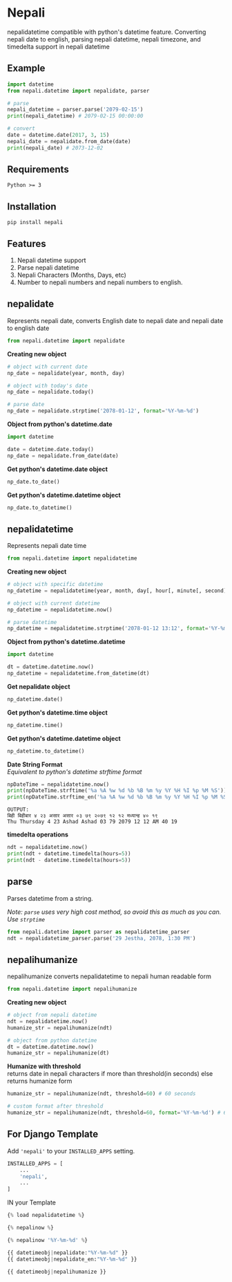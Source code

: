 Nepali
======

nepalidatetime compatible with python's datetime feature. Converting nepali date to english, parsing nepali datetime, nepali timezone, and timedelta support in nepali datetime

Example
------------
```python
import datetime
from nepali.datetime import nepalidate, parser

# parse
nepali_datetime = parser.parse('2079-02-15')
print(nepali_datetime) # 2079-02-15 00:00:00

# convert
date = datetime.date(2017, 3, 15)
nepali_date = nepalidate.from_date(date)
print(nepali_date) # 2073-12-02

```

Requirements
------------
	Python >= 3


Installation
-----------
	pip install nepali


Features
--------
1. Nepali datetime support
2. Parse nepali datetime
3. Nepali Characters (Months, Days, etc)
4. Number to nepali numbers and nepali numbers to english.


nepalidate
-------------

Represents nepali date, converts English date to nepali date and nepali date to english date

```python
from nepali.datetime import nepalidate  
```

**Creating new object**
```python
# object with current date
np_date = nepalidate(year, month, day)

# object with today's date
np_date = nepalidate.today()

# parse date
np_date = nepalidate.strptime('2078-01-12', format='%Y-%m-%d')
```

**Object from python's datetime.date**
```python
import datetime

date = datetime.date.today()
np_date = nepalidate.from_date(date)
```

**Get python's datetime.date object**
```python
np_date.to_date()
```

**Get python's datetime.datetime object**
```python
np_date.to_datetime()
```


nepalidatetime
-------------

Represents nepali date time

```python
from nepali.datetime import nepalidatetime  
```

**Creating new object**
```python
# object with specific datetime
np_datetime = nepalidatetime(year, month, day[, hour[, minute[, second]]]) # arguments must be nepali

# object with current datetime
np_datetime = nepalidatetime.now()

# parse datetime
np_datetime = nepalidatetime.strptime('2078-01-12 13:12', format='%Y-%m-%d %H:%M')
```

**Object from python's datetime.datetime**
```python
import datetime

dt = datetime.datetime.now()
np_datetime = nepalidatetime.from_datetime(dt)
```

**Get nepalidate object**
```python
np_datetime.date()
```

**Get python's datetime.time object**
```python
np_datetime.time()
```

**Get python's datetime.datetime object**
```python
np_datetime.to_datetime()
```

**Date String Format**\
_Equivalent to python's datetime strftime format_
```python
npDateTime = nepalidatetime.now()
print(npDateTime.strftime('%a %A %w %d %b %B %m %y %Y %H %I %p %M %S'))
print(npDateTime.strftime_en('%a %A %w %d %b %B %m %y %Y %H %I %p %M %S'))
```
```
OUTPUT: 
बिही बिहीबार ४ २३ असार असार ०३ ७९ २०७९ १२ १२ मध्यान्ह ४० १९
Thu Thursday 4 23 Ashad Ashad 03 79 2079 12 12 AM 40 19
```

**timedelta operations**
```python
ndt = nepalidatetime.now()
print(ndt + datetime.timedelta(hours=5))
print(ndt - datetime.timedelta(hours=5))
```

parse
---
Parses datetime from a string.

_Note: `parse` uses very high cost method, so avoid this as much as you can. Use `strptime`_

```python
from nepali.datetime import parser as nepalidatetime_parser
ndt = nepalidatetime_parser.parse('29 Jestha, 2078, 1:30 PM')
```

nepalihumanize
-------------

nepalihumanize converts nepalidatetime to nepali human readable form

```python
from nepali.datetime import nepalihumanize  
```

**Creating new object**
```python
# object from nepali datetime
ndt = nepalidatetime.now()
humanize_str = nepalihumanize(ndt)

# object from python datetime
dt = datetime.datetime.now()
humanize_str = nepalihumanize(dt)
```


**Humanize with threshold**\
returns date in nepali characters if more than threshold(in seconds) else returns humanize form
```python
humanize_str = nepalihumanize(ndt, threshold=60) # 60 seconds

# custom format after threshold
humanize_str = nepalihumanize(ndt, threshold=60, format='%Y-%m-%d') # 60 seconds
```

For Django Template
-------------------

Add `'nepali'` to your `INSTALLED_APPS` setting.
```python
INSTALLED_APPS = [
	...
	'nepali',
	...
]
```

IN your Template

```python
{% load nepalidatetime %}
```

```python
{% nepalinow %}
```

```python
{% nepalinow '%Y-%m-%d' %}
```

```python
{{ datetimeobj|nepalidate:"%Y-%m-%d" }}
{{ datetimeobj|nepalidate_en:"%Y-%m-%d" }}
```

```python
{{ datetimeobj|nepalihumanize }}
```

